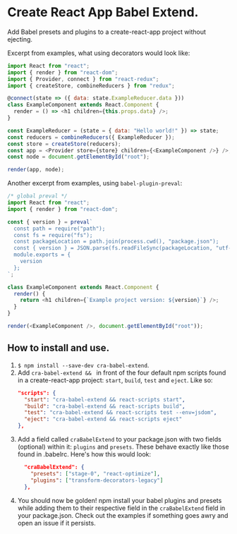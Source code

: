 # Create React App Babel Extend.
Add Babel presets and plugins to a create-react-app project without ejecting.

Excerpt from examples, what using decorators would look like:
```javascript
import React from "react";
import { render } from "react-dom";
import { Provider, connect } from "react-redux";
import { createStore, combineReducers } from "redux";

@connect(state => ({ data: state.ExampleReducer.data }))
class ExampleComponent extends React.Component {
  render = () => <h1 children={this.props.data} />;
}

const ExampleReducer = (state = { data: "Hello world!" }) => state;
const reducers = combineReducers({ ExampleReducer });
const store = createStore(reducers);
const app = <Provider store={store} children={<ExampleComponent />} />;
const node = document.getElementById("root");

render(app, node);
```

Another excerpt from examples, using `babel-plugin-preval`:
```javascript
/* global preval */
import React from "react";
import { render } from "react-dom";

const { version } = preval`
  const path = require("path");
  const fs = require("fs");
  const packageLocation = path.join(process.cwd(), "package.json");
  const { version } = JSON.parse(fs.readFileSync(packageLocation, "utf-8"));
  module.exports = {
    version
  };
`;

class ExampleComponent extends React.Component {
  render() {
    return <h1 children={`Example project version: ${version}`} />;
  }
}

render(<ExampleComponent />, document.getElementById("root"));
```

## How to install and use.
1. `$ npm install --save-dev cra-babel-extend`.
2. Add `cra-babel-extend && ` in front of the four default npm scripts found in a create-react-app project: `start`, `build`, `test` and `eject`. Like so:
    ```json
    "scripts": {
      "start": "cra-babel-extend && react-scripts start",
      "build": "cra-babel-extend && react-scripts build",
      "test": "cra-babel-extend && react-scripts test --env=jsdom",
      "eject": "cra-babel-extend && react-scripts eject"
    },
    ```
3. Add a field called `craBabelExtend` to your package.json with two fields (optional) within it: `plugins` and `presets`. These behave exactly like those found in .babelrc. Here's how this would look:
    ```json
      "craBabelExtend": {
        "presets": ["stage-0", "react-optimize"],
        "plugins": ["transform-decorators-legacy"]
      },
    ```
4. You should now be golden! npm install your babel plugins and presets while adding them to their respective field in the `craBabelExtend` field in your package.json. Check out the examples if something goes awry and open an issue if it persists.
    